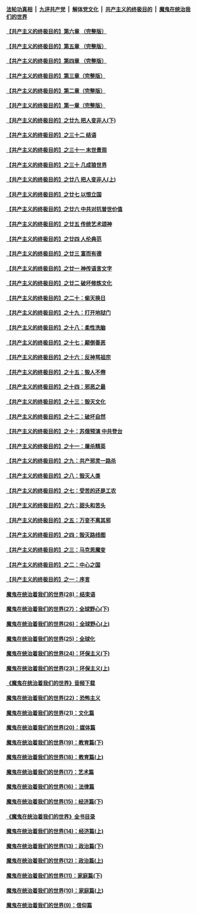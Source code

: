 

####  [法轮功真相](../../../../basic/blob/master/README.md?t=07100102) &nbsp;|&nbsp; [九评共产党](../../../../9ping.md/blob/master/README.md?t=07100102) &nbsp;|&nbsp; [解体党文化](../../../../jtdwh.md/blob/master/README.md?t=07100102)  &nbsp;|&nbsp; [共产主义的终极目的](../../../../gczydzjmd.md/blob/master/README.md?t=07100102) &nbsp;|&nbsp; [魔鬼在统治我们的世界](../../../../mgztzwmdsj.md/blob/master/README.md?t=07100102) 

#### [【共产主义的终极目的】第六章 （完整版）](../pages/nsc422/n11428913.md?t=07100102) 

#### [【共产主义的终极目的】第五章 （完整版）](../pages/nsc422/n11428912.md?t=07100102) 

#### [【共产主义的终极目的】第四章 （完整版）](../pages/nsc422/n11428907.md?t=07100102) 

#### [【共产主义的终极目的】第三章（完整版）](../pages/nsc422/n11428848.md?t=07100102) 

#### [【共产主义的终极目的】第二章（完整版）](../pages/nsc422/n11428831.md?t=07100102) 

#### [【共产主义的终极目的】第一章（完整版）](../pages/nsc422/n11417651.md?t=07100102) 

#### [【共产主义的终极目的】之廿九 把人变非人(下)](../pages/nsc422/n11344140.md?t=07100102) 

#### [【共产主义的终极目的】之三十二 结语](../pages/nsc422/n11360535.md?t=07100102) 

#### [【共产主义的终极目的】之三十一 末世景观](../pages/nsc422/n11351129.md?t=07100102) 

#### [【共产主义的终极目的】之三十 几成狼世界](../pages/nsc422/n11348280.md?t=07100102) 

#### [【共产主义的终极目的】之廿八 把人变非人(上)](../pages/nsc422/n11340492.md?t=07100102) 

#### [【共产主义的终极目的】之廿七 以恨立国](../pages/nsc422/n11336944.md?t=07100102) 

#### [【共产主义的终极目的】之廿六 中共对抗普世价值](../pages/nsc422/n11324785.md?t=07100102) 

#### [【共产主义的终极目的】之廿五 传统艺术颂神](../pages/nsc422/n11296396.md?t=07100102) 

#### [【共产主义的终极目的】之廿四 人伦典范](../pages/nsc422/n11296397.md?t=07100102) 

#### [【共产主义的终极目的】之廿三 富而有德](../pages/nsc422/n11283598.md?t=07100102) 

#### [【共产主义的终极目的】之廿一 神传语言文字](../pages/nsc422/n11263265.md?t=07100102) 

#### [【共产主义的终极目的】之廿二 破坏修炼文化](../pages/nsc422/n11245728.md?t=07100102) 

#### [【共产主义的终极目的】之二十：偷天换日](../pages/nsc422/n11238846.md?t=07100102) 

#### [【共产主义的终极目的】之十九：打开地狱门](../pages/nsc422/n11206376.md?t=07100102) 

#### [【共产主义的终极目的】之十八：柔性洗脑](../pages/nsc422/n11199994.md?t=07100102) 

#### [【共产主义的终极目的】之十七：颠倒善恶](../pages/nsc422/n11179782.md?t=07100102) 

#### [【共产主义的终极目的】之十六：反神骂祖宗](../pages/nsc422/n11166798.md?t=07100102) 

#### [【共产主义的终极目的】之十五：毁人不倦](../pages/nsc422/n11166792.md?t=07100102) 

#### [【共产主义的终极目的】之十四：邪恶之最](../pages/nsc422/n11150249.md?t=07100102) 

#### [【共产主义的终极目的】之十三：毁灭文化](../pages/nsc422/n11135227.md?t=07100102) 

#### [【共产主义的终极目的】之十二：破坏自然](../pages/nsc422/n11135214.md?t=07100102) 

#### [【共产主义的终极目的】之十：苏俄预演 中共登台](../pages/nsc422/n11118424.md?t=07100102) 

#### [【共产主义的终极目的】之十一：屠杀精英](../pages/nsc422/n11118442.md?t=07100102) 

#### [【共产主义的终极目的】之九：共产邪灵一路杀](../pages/nsc422/n11114139.md?t=07100102) 

#### [【共产主义的终极目的】之八：毁灭人类](../pages/nsc422/n11108503.md?t=07100102) 

#### [【共产主义的终极目的】之七：受苦的还是工农](../pages/nsc422/n11101809.md?t=07100102) 

#### [【共产主义的终极目的】之六：甜头和苦头](../pages/nsc422/n11096971.md?t=07100102) 

#### [【共产主义的终极目的】之五：万变不离其邪](../pages/nsc422/n11091285.md?t=07100102) 

#### [【共产主义的终极目的】之四：毁灭路线图](../pages/nsc422/n11086284.md?t=07100102) 

#### [【共产主义的终极目的】之三：马克思魔变](../pages/nsc422/n11061941.md?t=07100102) 

#### [【共产主义的终极目的】之二：中心之国](../pages/nsc422/n11047728.md?t=07100102) 

#### [【共产主义的终极目的】之一：序言](../pages/nsc422/n11086077.md?t=07100102) 

#### [魔鬼在统治着我们的世界(28)：结束语](../pages/nsc422/n10936246.md?t=07100102) 

#### [魔鬼在统治着我们的世界(27)：全球野心(下)](../pages/nsc422/n10928319.md?t=07100102) 

#### [魔鬼在统治着我们的世界(26)：全球野心(上)](../pages/nsc422/n10900318.md?t=07100102) 

#### [魔鬼在统治着我们的世界(25)：全球化](../pages/nsc422/n10788205.md?t=07100102) 

#### [魔鬼在统治着我们的世界(24)：环保主义(下)](../pages/nsc422/n10695307.md?t=07100102) 

#### [魔鬼在统治着我们的世界(23)：环保主义(上)](../pages/nsc422/n10688613.md?t=07100102) 

#### [《魔鬼在统治着我们的世界》音频下载](../pages/nsc422/n10635553.md?t=07100102) 

#### [魔鬼在统治着我们的世界(22)：恐怖主义](../pages/nsc422/n10614727.md?t=07100102) 

#### [魔鬼在统治着我们的世界(21)：文化篇](../pages/nsc422/n10597706.md?t=07100102) 

#### [魔鬼在统治着我们的世界(20)：媒体篇](../pages/nsc422/n10586579.md?t=07100102) 

#### [魔鬼在统治着我们的世界(19)：教育篇(下)](../pages/nsc422/n10564808.md?t=07100102) 

#### [魔鬼在统治着我们的世界(18)：教育篇(上)](../pages/nsc422/n10526970.md?t=07100102) 

#### [魔鬼在统治着我们的世界(17)：艺术篇](../pages/nsc422/n10499093.md?t=07100102) 

#### [魔鬼在统治着我们的世界(16)：法律篇](../pages/nsc422/n10485969.md?t=07100102) 

#### [魔鬼在统治着我们的世界(15)：经济篇(下)](../pages/nsc422/n10469975.md?t=07100102) 

#### [《魔鬼在统治着我们的世界》全书目录](../pages/nsc422/n10464261.md?t=07100102) 

#### [魔鬼在统治着我们的世界(14)：经济篇(上)](../pages/nsc422/n10457370.md?t=07100102) 

#### [魔鬼在统治着我们的世界(13)：政治篇(下)](../pages/nsc422/n10448270.md?t=07100102) 

#### [魔鬼在统治着我们的世界(12)：政治篇(上)](../pages/nsc422/n10444576.md?t=07100102) 

#### [魔鬼在统治着我们的世界(11)：家庭篇(下)](../pages/nsc422/n10440961.md?t=07100102) 

#### [魔鬼在统治着我们的世界(10)：家庭篇(上)](../pages/nsc422/n10435448.md?t=07100102) 

#### [魔鬼在统治着我们的世界(9)：信仰篇](../pages/nsc422/n10432159.md?t=07100102) 

